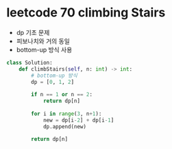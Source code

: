 # leetcode 70 climbing Stairs

- dp 기초 문제 
- 피보나치와 거의 동일
- bottom-up 방식 사용 

```python
class Solution:
    def climbStairs(self, n: int) -> int:
        # bottom-up 방식
        dp = [0, 1, 2]
        
        if n == 1 or n == 2:
            return dp[n]
        
        for i in range(3, n+1):
            new = dp[i-2] + dp[i-1]
            dp.append(new)
        
        return dp[n]
```


